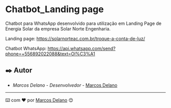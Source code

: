 # Chatbot_Landing page

Chatbot para WhatsApp desenvolvido para utilização em Landing Page de Energia Solar da empresa Solar Norte Engenharia.

Landing page: https://solarnorteac.com.br/troque-a-conta-de-luz/

Chatbot WhatsApp: https://api.whatsapp.com/send?phone=+556892022088&text=Ol%C3%A1

## ✒️ Autor

* *Marcos Delano* - *Desenvolvedor* - [Marcos Delano](https://github.com/marcosdgomes)
---
⌨️ com ❤️ por [Marcos Delano](https://gist.github.com/marcosdgomes) 😊
